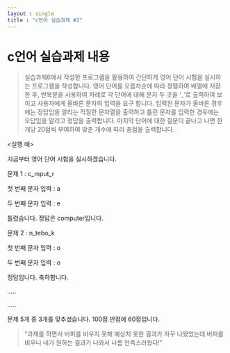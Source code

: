 ```yaml
---
layout : single
title : "c언어 실습과제 #2"
---
```


# c언어 실습과제 내용
> 실습과제6에서 작성한 프로그램을 활용하여 간단하게 영어 단어 시험을 실시하는 프로그램을 작성합니다. 영어 단어를 오름차순에 따라 정렬하여 배열에 저장한 후, 반복문을 사용하여 차례로 각 단어에 대해 문자 두 곳을 ‘_’로 출력하여 보이고 사용자에게 올바른 문자의 입력을 요구 합니다. 입력된 문자가 올바른 경우에는 정답임을 알리는 적절한 문자열을 출력하고 틀린 문자를 입력한 경우에는 오답임을 알리고 정답을 출력합니다. 마지막 단어에 대한 질문이 끝나고 나면 한 개당 20점씩 부여하여 맞춘 개수에 따라 총점을 출력합니다.

<실행 예>

지금부터 영어 단어 시험을 실시하겠습니다.


문제 1 : c_mput_r

첫 번째 문자 입력 : a

두 번째 문자 입력 : e

틀렸습니다. 정답은 computer입니다.

문제 2 : n_tebo_k

첫 번째 문자 입력 : o

두 번째 문자 입력 : o

정답입니다. 축하합니다.

…..

…..

문제 5개 중 3개를 맞추셨습니다. 100점 만점에 60점입니다. 


> "과제를 하면서 버퍼를 비우지 못해 예상치 못한 결과가 자꾸 나왔었는데 버퍼를 비우니 내가 원하는 결과가 나와서 나름 만족스러웠다!"
<script src="https://gist.github.com/Koriny-sm/dcb85bf150356e08083c433b5db62831.js"></script>
